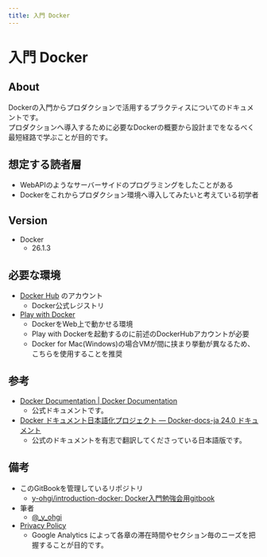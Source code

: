```yaml
---
title: 入門 Docker
---
```


# 入門 Docker

## About
Dockerの入門からプロダクションで活用するプラクティスについてのドキュメントです。  
プロダクションへ導入するために必要なDockerの概要から設計までをなるべく最短経路で学ぶことが目的です。

## 想定する読者層
- WebAPIのようなサーバーサイドのプログラミングをしたことがある
- Dockerをこれからプロダクション環境へ導入してみたいと考えている初学者

## Version
- Docker
    - 26.1.3

## 必要な環境
- [Docker Hub](https://hub.docker.com/) のアカウント
    - Docker公式レジストリ
- [Play with Docker](https://labs.play-with-docker.com/)
    - DockerをWeb上で動かせる環境
    - Play with Dockerを起動するのに前述のDockerHubアカウントが必要
    - Docker for Mac(Windows)の場合VMが間に挟まり挙動が異なるため、こちらを使用することを推奨

## 参考
- [Docker Documentation | Docker Documentation](https://docs.docker.com/)
    - 公式ドキュメントです。
- [Docker ドキュメント日本語化プロジェクト — Docker-docs-ja 24.0 ドキュメント](https://docs.docker.jp/index.html)
    - 公式のドキュメントを有志で翻訳してくださっている日本語版です。

## 備考
- このGitBookを管理しているリポジトリ
    - [y-ohgi/introduction-docker: Docker入門勉強会用gitbook](https://github.com/y-ohgi/introduction-docker)
- 筆者
    - [@_y_ohgi](https://twitter.com/_y_ohgi)
- [Privacy Policy](privacy-policy.md)
    - Google Analytics によって各章の滞在時間やセクション毎のニーズを把握することが目的です。

<script data-ad-client="ca-pub-2883800847352578" async src="https://pagead2.googlesyndication.com/pagead/js/adsbygoogle.js"></script>
